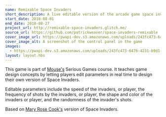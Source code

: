 ```yaml
---
name: Remixable Space Invaders
short_description: A live editable version of the arcade game space invaders for learning game design concepts.
start_date: 2018-08-01
end_date: 2018-08-27
project_url: http://remixable-space-invaders.glitch.me/
source_url: https://github.com/patrickweaver/space-invaders-remixable
cover_image_url: https://pwapi-dev.s3.amazonaws.com/uploads/243fc473-6476-4231-b9d1-6cee39653e65
cover_image_alt: A screenshot of the control panel in the game
images:
  - https://pwapi-dev.s3.amazonaws.com/uploads/243fc473-6476-4231-b9d1-6cee39653e65
layout: layout.hbs
---
```


This game is part of [Mouse's](https://mouse.org) Serious Games course. It teaches game design concepts by letting players edit parameters in real time to design their own version of Space Invaders.

Editable parameters include the speed of the invaders, or player, the frequency of shots by the invaders, or player, the shape and color of the invaders or player, and the randomness of the invader's shots.

Based on [Mary Rose Cook's](https://maryrosecook.com/) version of Space Invaders.